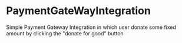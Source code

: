 # PaymentGateWayIntegration

Simple Payment Gateway Integration in which user donate some fixed amount by clicking the "donate for good" button

